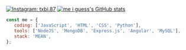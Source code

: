 [![Instagram: txbi.87](https://img.shields.io/badge/Instagram-E4405F?style=for-the-badge&logo=instagram&logoColor=white)](https://instagram.com/txbi.87?utm_medium=copy_link)
[![me i guess's GitHub stats](https://github-readme-stats.vercel.app/api?username=meiguess)](https://github.com/anuraghazra/github-readme-stats)
```javascript
const me = {
   coding: ['JavaScript', 'HTML', 'CSS', 'Python'],
   tools: ['NodeJS', 'MongoDB', 'Express.js', 'Angular', 'MySQL'],
   stack: 'MEAN',
};
```
